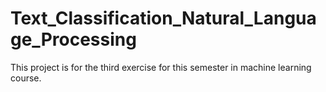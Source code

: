 # Text_Classification_Natural_Language_Processing
This project is for the third exercise for this semester in machine learning course. 
